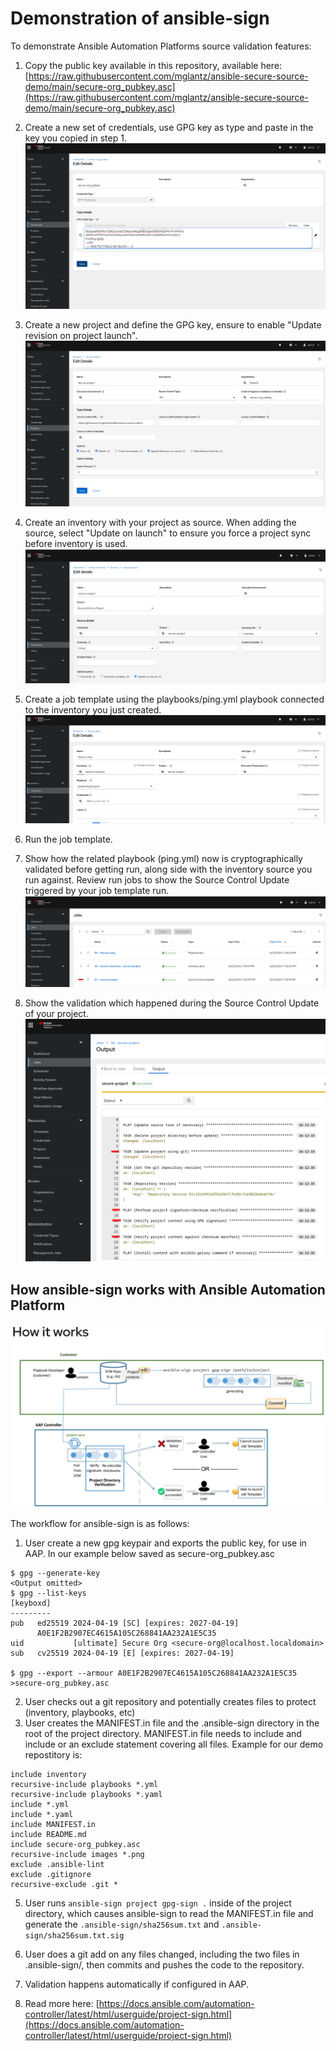 # Demonstration of ansible-sign
To demonstrate Ansible Automation Platforms source validation features:

1. Copy the public key available in this repository, available here: [https://raw.githubusercontent.com/mglantz/ansible-secure-source-demo/main/secure-org_pubkey.asc](https://raw.githubusercontent.com/mglantz/ansible-secure-source-demo/main/secure-org_pubkey.asc)

2. Create a new set of credentials, use GPG key as type and paste in the key you copied in step 1.
![Creating a new set of credentials](images/1_pubkey.png)

3. Create a new project and define the GPG key, ensure to enable "Update revision on project launch".
![Create a new project](images/2_project.png)

4. Create an inventory with your project as source. When adding the source, select "Update on launch" to ensure you force a project sync before inventory is used.
![Create an inventory](images/3_inventory.png)

5. Create a job template using the playbooks/ping.yml playbook connected to the inventory you just created.
![Create a job template](images/4_jobtemplate.png)

6. Run the job template.

7. Show how the related playbook (ping.yml) now is cryptographically validated before getting run, along side with the inventory source you run against. Review run jobs to show the Source Control Update triggered by your job template run.
![Review jobs](images/5_jobs.png)

8. Show the validation which happened during the Source Control Update of your project.
![Review logs](images/6_validation.png)

## How ansible-sign works with Ansible Automation Platform
![How ansible-sign works](images/ansible-sign.png)

The workflow for ansible-sign is as follows:
1. User create a new gpg keypair and exports the public key, for use in AAP. In our example below saved as secure-org_pubkey.asc
```
$ gpg --generate-key
<Output omitted>
$ gpg --list-keys
[keyboxd]
---------
pub   ed25519 2024-04-19 [SC] [expires: 2027-04-19]
      A0E1F2B2907EC4615A105C268841AA232A1E5C35
uid           [ultimate] Secure Org <secure-org@localhost.localdomain>
sub   cv25519 2024-04-19 [E] [expires: 2027-04-19]

$ gpg --export --armour A0E1F2B2907EC4615A105C268841AA232A1E5C35 >secure-org_pubkey.asc
```
2. User checks out a git repository and potentially creates files to protect (inventory, playbooks, etc)
3. User creates the MANIFEST.in file and the .ansible-sign directory in the root of the project directory. MANIFEST.in file needs to include and include or an exclude statement covering all files. Example for our demo repostitory is:
```
include inventory
recursive-include playbooks *.yml
recursive-include playbooks *.yaml
include *.yml
include *.yaml
include MANIFEST.in
include README.md
include secure-org_pubkey.asc
recursive-include images *.png
exclude .ansible-lint
exclude .gitignore
recursive-exclude .git *
```
5. User runs ```ansible-sign project gpg-sign .``` inside of the project directory, which causes ansible-sign to read the MANIFEST.in file and generate the ```.ansible-sign/sha256sum.txt```  and ```.ansible-sign/sha256sum.txt.sig```

6. User does a git add on any files changed, including the two files in .ansible-sign/, then commits and pushes the code to the repository.

7. Validation happens automatically if configured in AAP.

8. Read more here: [https://docs.ansible.com/automation-controller/latest/html/userguide/project-sign.html](https://docs.ansible.com/automation-controller/latest/html/userguide/project-sign.html)
